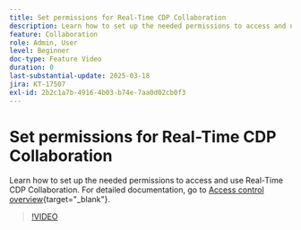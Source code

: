 ```yaml
---
title: Set permissions for Real-Time CDP Collaboration
description: Learn how to set up the needed permissions to access and use Real-Time CDP Collaboration
feature: Collaboration
role: Admin, User
level: Beginner
doc-type: Feature Video
duration: 0
last-substantial-update: 2025-03-18
jira: KT-17507
exl-id: 2b2c1a7b-4916-4b03-b74e-7aa0d02cb0f3
---
```

# Set permissions for Real-Time CDP Collaboration

Learn how to set up the needed permissions to access and use Real-Time CDP Collaboration. For detailed documentation, go to [Access control overview](https://experienceleague.adobe.com/en/docs/real-time-cdp-collaboration/using/permissions/overview){target="_blank"}.

>[!VIDEO](https://video.tv.adobe.com/v/3452216/?learn=on&enablevpops)
